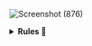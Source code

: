 ![Screenshot (876)](https://github.com/user-attachments/assets/8015d816-9b0b-48ce-b526-e60e31b60184)

<details>	
 <summary><b>Rules 🔐</b></summary>
  
![1](https://github.com/user-attachments/assets/f1d61bfb-918a-41b7-86ef-2823da5a7bfe)
![2](https://github.com/user-attachments/assets/59cb4aca-fa17-490e-baf7-7dff6a636ec5)
![3](https://github.com/user-attachments/assets/c250ff73-23fc-44ba-af55-67adc81c5394)

---

1. How does a proctor communicate with a test taker?
Answer: Through the live chat function.
2. Which of the below is considered a valid photo identification card?
Answer: A current government-issued photo identification card.
3. What is a proctor checking when reviewing a room scan prior to admission? (Select all that apply)
Answer:
 * The workspace is free of prohibited materials.
 * No other individuals are present.
 * Lighting is adequate.
4. At what point does the test timer start counting down?
Answer: When the test is released.
5. In order to end the test session properly, the test taker must...
Answer: Click on the end session button.
6. Which are the most common violations leading to the termination of a test? (Select all that apply)
Answer:
 * Someone else in the room.
 * Talking to yourself/reading questions aloud.
7. If a test taker grabs their cell phone and takes a picture of the results screen at the end of the test, what will the proctor do?
Answer: Terminate the test taker and file a report.

🔐🔐🔐🔐🔐🔐🔐🔐🔐🔐

---

</details>

